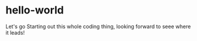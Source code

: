 # hello-world
Let's go
Starting out this whole coding thing, looking forward to seee where it leads! 
